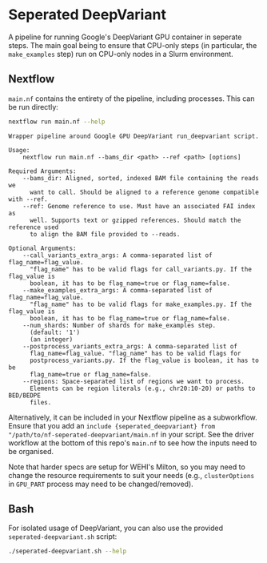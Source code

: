 # Seperated DeepVariant

A pipeline for running Google's DeepVariant GPU container in seperate steps. The main goal being to 
ensure that CPU-only steps (in particular, the `make_examples` step) run on CPU-only nodes in a 
Slurm environment.

## Nextflow

`main.nf` contains the entirety of the pipeline, including processes. This can be run directly:

```bash
nextflow run main.nf --help
```
```
Wrapper pipeline around Google GPU DeepVariant run_deepvariant script.

Usage:
    nextflow run main.nf --bams_dir <path> --ref <path> [options]

Required Arguments:
    --bams_dir: Aligned, sorted, indexed BAM file containing the reads we
      want to call. Should be aligned to a reference genome compatible with --ref.
    --ref: Genome reference to use. Must have an associated FAI index as
      well. Supports text or gzipped references. Should match the reference used
      to align the BAM file provided to --reads.

Optional Arguments:
    --call_variants_extra_args: A comma-separated list of flag_name=flag_value.
      "flag_name" has to be valid flags for call_variants.py. If the flag_value is
      boolean, it has to be flag_name=true or flag_name=false.
    --make_examples_extra_args: A comma-separated list of flag_name=flag_value.
      "flag_name" has to be valid flags for make_examples.py. If the flag_value is
      boolean, it has to be flag_name=true or flag_name=false.
    --num_shards: Number of shards for make_examples step.
      (default: '1')
      (an integer)
    --postprocess_variants_extra_args: A comma-separated list of
      flag_name=flag_value. "flag_name" has to be valid flags for
      postprocess_variants.py. If the flag_value is boolean, it has to be
      flag_name=true or flag_name=false.
    --regions: Space-separated list of regions we want to process.
      Elements can be region literals (e.g., chr20:10-20) or paths to BED/BEDPE
      files.
```

Alternatively, it can be included in your Nextflow pipeline as a subworkflow. Ensure that you add an
`include {seperated_deepvariant} from "/path/to/nf-seperated-deepvariant/main.nf` in your script.
See the driver workflow at the bottom of this repo's `main.nf` to see how the inputs need to be 
organised.

Note that harder specs are setup for WEHI's Milton, so you may need to change the resource
requirements to suit your needs (e.g., `clusterOptions` in `GPU_PART` process may need to be
changed/removed).

## Bash

For isolated usage of DeepVariant, you can also use the provided `seperated-deepvariant.sh` script:

```bash
./seperated-deepvariant.sh --help
```